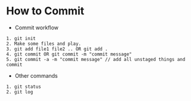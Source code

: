 # How to Commit

- Commit workflow

```
1. git init
2. Make some files and play.
3. git add file1 file2 .. OR git add .
4. git commit OR git commit -m "commit message"
5. git commit -a -m "commit message" // add all unstaged things and commit
```

- Other commands

```
1. git status
2. git log
```
